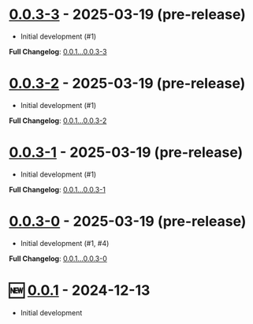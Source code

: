 # [0.0.3-3](https://github.com/kenherring/bats-test-runner/releases/tag/0.0.3-3) - 2025-03-19 (pre-release)

 * Initial development (#1)

**Full Changelog**: [0.0.1...0.0.3-3](https://github.com/kenherring/bats-test-runner/compare/0.0.1...0.0.3-3)

# [0.0.3-2](https://github.com/kenherring/bats-test-runner/releases/tag/0.0.3-2) - 2025-03-19 (pre-release)

 * Initial development (#1)

**Full Changelog**: [0.0.1...0.0.3-2](https://github.com/kenherring/bats-test-runner/compare/0.0.1...0.0.3-2)

# [0.0.3-1](https://github.com/kenherring/bats-test-runner/releases/tag/0.0.3-1) - 2025-03-19 (pre-release)

 * Initial development (#1)

**Full Changelog**: [0.0.1...0.0.3-1](https://github.com/kenherring/bats-test-runner/compare/0.0.1...0.0.3-1)

# [0.0.3-0](https://github.com/kenherring/bats-test-runner/releases/tag/0.0.3-0) - 2025-03-19 (pre-release)

 * Initial development (#1, #4)

**Full Changelog**: [0.0.1...0.0.3-0](https://github.com/kenherring/bats-test-runner/compare/0.0.1...0.0.3-0)

# 🆕 [0.0.1](https://github.com/kenherring/bats-test-runner/releases/tag/0.0.1) - 2024-12-13

* Initial development

<!--
**Full Changelog**: [0.2.0...1.0.0](https://github.com/kenherring/bats-test-runner/compare/0.0.0...0.0.1)
-->
